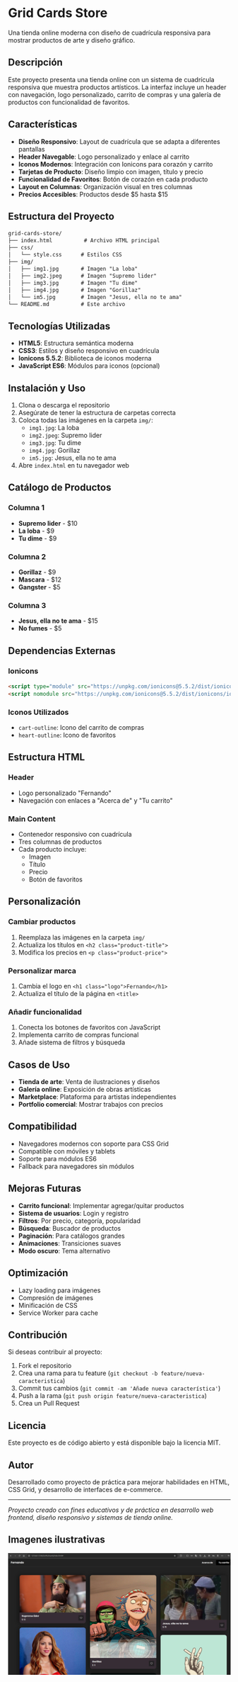 # Grid Cards Store

Una tienda online moderna con diseño de cuadrícula responsiva para mostrar productos de arte y diseño gráfico.

## Descripción

Este proyecto presenta una tienda online con un sistema de cuadrícula responsiva que muestra productos artísticos. La interfaz incluye un header con navegación, logo personalizado, carrito de compras y una galería de productos con funcionalidad de favoritos.

## Características

- **Diseño Responsivo**: Layout de cuadrícula que se adapta a diferentes pantallas
- **Header Navegable**: Logo personalizado y enlace al carrito
- **Iconos Modernos**: Integración con Ionicons para corazón y carrito
- **Tarjetas de Producto**: Diseño limpio con imagen, título y precio
- **Funcionalidad de Favoritos**: Botón de corazón en cada producto
- **Layout en Columnas**: Organización visual en tres columnas
- **Precios Accesibles**: Productos desde $5 hasta $15

## Estructura del Proyecto

```
grid-cards-store/
├── index.html          # Archivo HTML principal
├── css/
│   └── style.css      # Estilos CSS
├── img/
│   ├── img1.jpg       # Imagen "La loba"
│   ├── img2.jpeg      # Imagen "Supremo lider"
│   ├── img3.jpg       # Imagen "Tu dime"
│   ├── img4.jpg       # Imagen "Gorillaz"
│   └── im5.jpg        # Imagen "Jesus, ella no te ama"
└── README.md          # Este archivo
```

## Tecnologías Utilizadas

- **HTML5**: Estructura semántica moderna
- **CSS3**: Estilos y diseño responsivo en cuadrícula
- **Ionicons 5.5.2**: Biblioteca de iconos moderna
- **JavaScript ES6**: Módulos para iconos (opcional)

## Instalación y Uso

1. Clona o descarga el repositorio
2. Asegúrate de tener la estructura de carpetas correcta
3. Coloca todas las imágenes en la carpeta `img/`:
   - `img1.jpg`: La loba
   - `img2.jpeg`: Supremo lider
   - `img3.jpg`: Tu dime
   - `img4.jpg`: Gorillaz
   - `im5.jpg`: Jesus, ella no te ama
4. Abre `index.html` en tu navegador web

## Catálogo de Productos

### Columna 1
- **Supremo lider** - $10
- **La loba** - $9
- **Tu dime** - $9

### Columna 2
- **Gorillaz** - $9
- **Mascara** - $12
- **Gangster** - $5

### Columna 3
- **Jesus, ella no te ama** - $15
- **No fumes** - $5

## Dependencias Externas

### Ionicons
```html
<script type="module" src="https://unpkg.com/ionicons@5.5.2/dist/ionicons/ionicons.esm.js"></script>
<script nomodule src="https://unpkg.com/ionicons@5.5.2/dist/ionicons/ionicons.js"></script>
```

### Iconos Utilizados
- `cart-outline`: Icono del carrito de compras
- `heart-outline`: Icono de favoritos

## Estructura HTML

### Header
- Logo personalizado "Fernando"
- Navegación con enlaces a "Acerca de" y "Tu carrito"

### Main Content
- Contenedor responsivo con cuadrícula
- Tres columnas de productos
- Cada producto incluye:
  - Imagen
  - Título
  - Precio
  - Botón de favoritos

## Personalización

### Cambiar productos
1. Reemplaza las imágenes en la carpeta `img/`
2. Actualiza los títulos en `<h2 class="product-title">`
3. Modifica los precios en `<p class="product-price">`

### Personalizar marca
1. Cambia el logo en `<h1 class="logo">Fernando</h1>`
2. Actualiza el título de la página en `<title>`

### Añadir funcionalidad
1. Conecta los botones de favoritos con JavaScript
2. Implementa carrito de compras funcional
3. Añade sistema de filtros y búsqueda

## Casos de Uso

- **Tienda de arte**: Venta de ilustraciones y diseños
- **Galería online**: Exposición de obras artísticas
- **Marketplace**: Plataforma para artistas independientes
- **Portfolio comercial**: Mostrar trabajos con precios

## Compatibilidad

- Navegadores modernos con soporte para CSS Grid
- Compatible con móviles y tablets
- Soporte para módulos ES6
- Fallback para navegadores sin módulos

## Mejoras Futuras

- **Carrito funcional**: Implementar agregar/quitar productos
- **Sistema de usuarios**: Login y registro
- **Filtros**: Por precio, categoría, popularidad
- **Búsqueda**: Buscador de productos
- **Paginación**: Para catálogos grandes
- **Animaciones**: Transiciones suaves
- **Modo oscuro**: Tema alternativo

## Optimización

- Lazy loading para imágenes
- Compresión de imágenes
- Minificación de CSS
- Service Worker para cache

## Contribución

Si deseas contribuir al proyecto:

1. Fork el repositorio
2. Crea una rama para tu feature (`git checkout -b feature/nueva-caracteristica`)
3. Commit tus cambios (`git commit -am 'Añade nueva característica'`)
4. Push a la rama (`git push origin feature/nueva-caracteristica`)
5. Crea un Pull Request

## Licencia

Este proyecto es de código abierto y está disponible bajo la licencia MIT.

## Autor

Desarrollado como proyecto de práctica para mejorar habilidades en HTML, CSS Grid, y desarrollo de interfaces de e-commerce.

---

*Proyecto creado con fines educativos y de práctica en desarrollo web frontend, diseño responsivo y sistemas de tienda online.*

## Imagenes ilustrativas

![alt text](image.png)